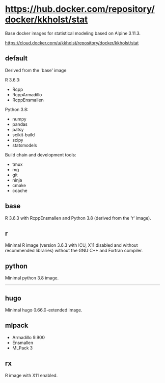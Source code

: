 # https://hub.docker.com/repository/docker/kkholst/stat

Base docker images for statistical modeling based on Alpine 3.11.3.

https://cloud.docker.com/u/kkholst/repository/docker/kkholst/stat

## default
Derived from the 'base' image

R 3.6.3:
- Rcpp
- RcppArmadillo
- RcppEnsmallen 

Python 3.8:
- numpy
- pandas
- patsy
- scikit-build
- scipy
- statsmodels

Build chain and development tools:
- tmux
- mg
- git
- ninja
- cmake
- ccache

## base
R 3.6.3 with RcppEnsmallen and Python 3.8 (derived from the 'r' image).

## r
Minimal R image (version 3.6.3 with ICU, X11 disabled and without recommended libraries)
without the GNU C++ and Fortran compiler.

## python
Minimal python 3.8 image.

------

## hugo
Minimal hugo 0.66.0-extended image.

## mlpack
- Armadillo 9.900
- Ensmallen 
- MLPack 3

## rx

R image with X11 enabled.

